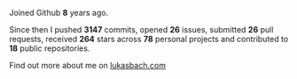 Joined Github **8** years ago.

Since then I pushed **3147** commits, opened **26** issues, submitted **26** pull requests, received **264** stars across **78** personal projects and contributed to **18** public repositories.

Find out more about me on [lukasbach.com](https://lukasbach.com)
